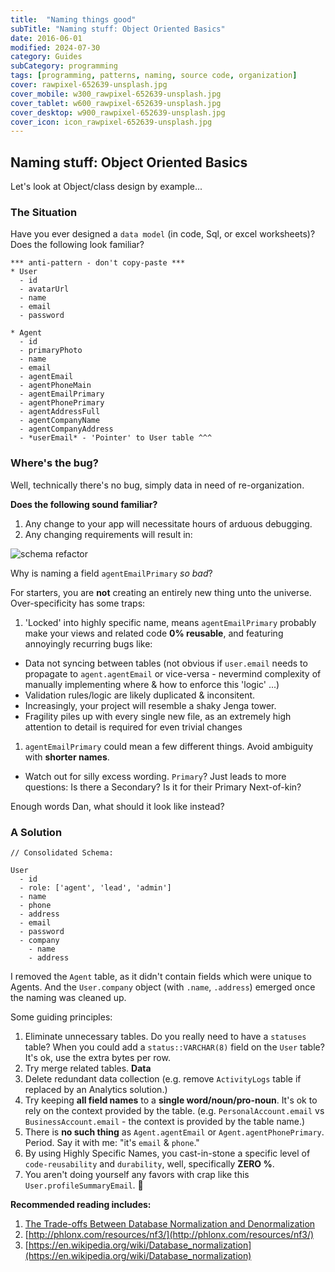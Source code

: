 ```yaml
---
title:  "Naming things good"
subTitle: "Naming stuff: Object Oriented Basics"
date: 2016-06-01
modified: 2024-07-30
category: Guides
subCategory: programming
tags: [programming, patterns, naming, source code, organization]
cover: rawpixel-652639-unsplash.jpg
cover_mobile: w300_rawpixel-652639-unsplash.jpg
cover_tablet: w600_rawpixel-652639-unsplash.jpg
cover_desktop: w900_rawpixel-652639-unsplash.jpg
cover_icon: icon_rawpixel-652639-unsplash.jpg
---
```


## Naming stuff: Object Oriented Basics

Let's look at Object/class design by example...

### The Situation

Have you ever designed a `data model` (in code, Sql, or excel worksheets)?
Does the following look familiar?

```
*** anti-pattern - don't copy-paste ***
* User
  - id
  - avatarUrl
  - name
  - email
  - password

* Agent
  - id
  - primaryPhoto
  - name
  - email
  - agentEmail
  - agentPhoneMain
  - agentEmailPrimary
  - agentPhonePrimary
  - agentAddressFull
  - agentCompanyName
  - agentCompanyAddress
  - *userEmail* - 'Pointer' to User table ^^^
```

### Where's the bug?

Well, technically there's no bug, simply data in need of re-organization.

**Does the following sound familiar?**

1.  Any change to your app will necessitate hours of arduous debugging.
1.  Any changing requirements will result in:

![schema refactor][schema_refactor]

Why is naming a field `agentEmailPrimary` _so bad_?

For starters, you are **not** creating an entirely new thing unto the universe. Over-specificity has some traps:

1.  'Locked' into highly specific name, means `agentEmailPrimary` probably make your views and related code **0% reusable**, and featuring annoyingly recurring bugs like:

- Data not syncing between tables (not obvious if `user.email` needs to propagate to `agent.agentEmail` or vice-versa - nevermind complexity of manually implementing where & how to enforce this 'logic' ...)
- Validation rules/logic are likely duplicated & inconsitent.
- Increasingly, your project will resemble a shaky Jenga tower.
- Fragility piles up with every single new file, as an extremely high attention to detail is required for even trivial changes

1.  `agentEmailPrimary` could mean a few different things. Avoid ambiguity with **shorter names**.

- Watch out for silly excess wording. `Primary`? Just leads to more questions: Is there a Secondary? Is it for their Primary Next-of-kin?

Enough words Dan, what should it look like instead?

### A Solution

```
// Consolidated Schema:

User
  - id
  - role: ['agent', 'lead', 'admin']
  - name
  - phone
  - address
  - email
  - password
  - company
    - name
    - address
```

I removed the `Agent` table, as it didn't contain fields which were unique to Agents. And the `User.company` object (with `.name`, `.address`) emerged once the naming was cleaned up.

Some guiding principles:

1.  Eliminate unnecessary tables. Do you really need to have a `statuses` table? When you could add a `status::VARCHAR(8)` field on the `User` table? It's ok, use the extra bytes per row.
2.  Try merge related tables. **Data**
3.  Delete redundant data collection (e.g. remove `ActivityLogs` table if replaced by an Analytics solution.)
4.  Try keeping **all field names** to a **single word/noun/pro-noun**. It's ok to rely on the context provided by the table. (e.g. `PersonalAccount.email` vs `BusinessAccount.email` - the context is provided by the table name.)
5.  There is **no such thing** as `Agent.agentEmail` or `Agent.agentPhonePrimary`. Period. Say it with me: "it's `email` & `phone`."
6.  By using Highly Specific Names, you cast-in-stone a specific level of `code-reusability` and `durability`, well, specifically **ZERO %**.
7.  You aren't doing yourself any favors with crap like this `User.profileSummaryEmail`. 💞

**Recommended reading includes:**

1.  [The Trade-offs Between Database Normalization and Denormalization](https://dev.to/er_dward/the-trade-offs-between-database-normalization-and-denormalization-4kdo)
2.  [http://phlonx.com/resources/nf3/](http://phlonx.com/resources/nf3/)
3.  [https://en.wikipedia.org/wiki/Database_normalization](https://en.wikipedia.org/wiki/Database_normalization)

[schema_refactor]: https://res.cloudinary.com/ddd/image/upload/bldg-collapse__wsZKhIc_kafcha.gif
[not_a_fan]: https://res.cloudinary.com/ddd/image/upload/timeout-expired.gif
[teamwork]: https://res.cloudinary.com/ddd/image/upload/teamwork__tumblr_n2df80cPZa1s373hwo1_400_ghv4xn.gif
[fuck_this]: https://res.cloudinary.com/ddd/image/upload/panda-rampage__tumblr_nq7srwTXqr1stn6klo1_500_gm2som.gif
[new_feature]: https://res.cloudinary.com/ddd/image/upload/simba-toss-error.gif
[drinking]: https://res.cloudinary.com/ddd/image/upload/v1442175801/system-maint-anon.gif
[cat_outfit]: https://res.cloudinary.com/ddd/image/upload/v1441143858/cat-bee-fail.gif
[cat_loops]: https://res.cloudinary.com/ddd/image/upload/v1441143869/cat-loops.gif
[cat_bowl]: https://res.cloudinary.com/ddd/image/upload/v1441143883/kitten_bowl.gif
[cat_wtf]: https://res.cloudinary.com/ddd/image/upload/v1441143878/cat-wtf.gif
[endless_loop]: https://res.cloudinary.com/ddd/image/upload/v1441143881/endless-loop.gif
